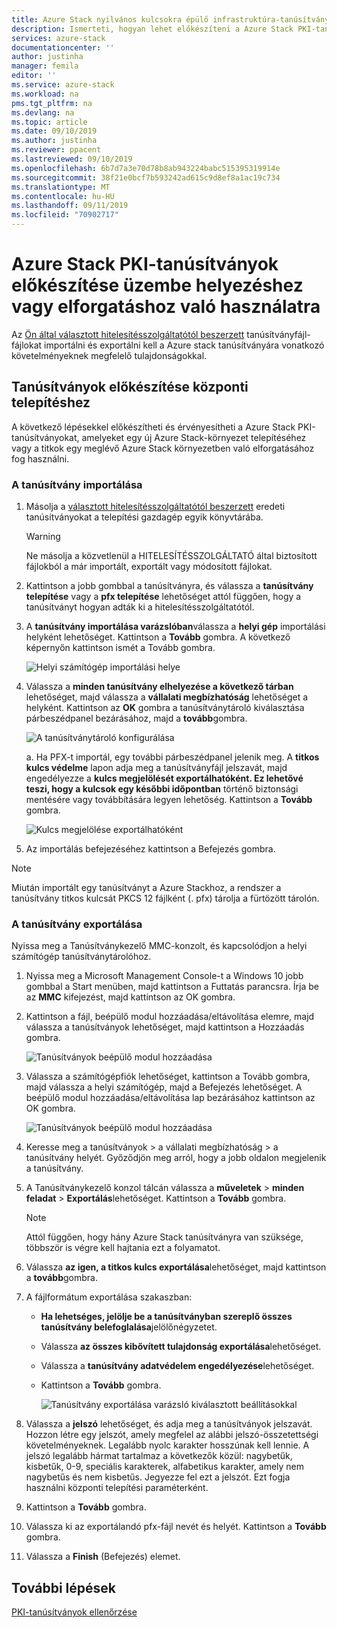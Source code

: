 ```yaml
---
title: Azure Stack nyilvános kulcsokra épülő infrastruktúra-tanúsítványok előkészítése Azure Stack integrált rendszerek üzembe helyezéséhez vagy a titkos kód elforgatásához | Microsoft Docs
description: Ismerteti, hogyan lehet előkészíteni a Azure Stack PKI-tanúsítványokat Azure Stack integrált rendszerekhez.
services: azure-stack
documentationcenter: ''
author: justinha
manager: femila
editor: ''
ms.service: azure-stack
ms.workload: na
pms.tgt_pltfrm: na
ms.devlang: na
ms.topic: article
ms.date: 09/10/2019
ms.author: justinha
ms.reviewer: ppacent
ms.lastreviewed: 09/10/2019
ms.openlocfilehash: 6b7d7a3e70d78b8ab943224babc515395319914e
ms.sourcegitcommit: 38f21e0bcf7b593242ad615c9d8ef8a1ac19c734
ms.translationtype: MT
ms.contentlocale: hu-HU
ms.lasthandoff: 09/11/2019
ms.locfileid: "70902717"
---
```

# <a name="prepare-azure-stack-pki-certificates-for-use-in-deployment-or-rotation"></a>Azure Stack PKI-tanúsítványok előkészítése üzembe helyezéshez vagy elforgatáshoz való használatra

Az [Ön által választott hitelesítésszolgáltatótól beszerzett](azure-stack-get-pki-certs.md) tanúsítványfájl-fájlokat importálni és exportálni kell a Azure stack tanúsítványára vonatkozó követelményeknek megfelelő tulajdonságokkal.

## <a name="prepare-certificates-for-deployment"></a>Tanúsítványok előkészítése központi telepítéshez

A következő lépésekkel előkészítheti és érvényesítheti a Azure Stack PKI-tanúsítványokat, amelyeket egy új Azure Stack-környezet telepítéséhez vagy a titkok egy meglévő Azure Stack környezetben való elforgatásához fog használni. 


### <a name="import-the-certificate"></a>A tanúsítvány importálása

1. Másolja a [választott hitelesítésszolgáltatótól beszerzett](azure-stack-get-pki-certs.md) eredeti tanúsítványokat a telepítési gazdagép egyik könyvtárába. 
   > [!WARNING]
   > Ne másolja a közvetlenül a HITELESÍTÉSSZOLGÁLTATÓ által biztosított fájlokból a már importált, exportált vagy módosított fájlokat.

1. Kattintson a jobb gombbal a tanúsítványra, és válassza a **tanúsítvány telepítése** vagy a **pfx telepítése** lehetőséget attól függően, hogy a tanúsítványt hogyan adták ki a hitelesítésszolgáltatótól.

1. A **tanúsítvány importálása varázslóban**válassza a **helyi gép** importálási helyként lehetőséget. Kattintson a **Tovább** gombra. A következő képernyőn kattintson ismét a Tovább gombra.

    ![Helyi számítógép importálási helye](./media/prepare-pki-certs/1.png)

1. Válassza a **minden tanúsítvány elhelyezése a következő tárban** lehetőséget, majd válassza a **vállalati megbízhatóság** lehetőséget a helyként. Kattintson az **OK** gombra a tanúsítványtároló kiválasztása párbeszédpanel bezárásához, majd a **tovább**gombra.

   ![A tanúsítványtároló konfigurálása](./media/prepare-pki-certs/3.png)

   a. Ha PFX-t importál, egy további párbeszédpanel jelenik meg. A **titkos kulcs védelme** lapon adja meg a tanúsítványfájl jelszavát, majd engedélyezze a **kulcs megjelölését exportálhatóként. Ez lehetővé teszi, hogy a kulcsok egy későbbi időpontban** történő biztonsági mentésére vagy továbbítására legyen lehetőség. Kattintson a **Tovább** gombra.

   ![Kulcs megjelölése exportálhatóként](./media/prepare-pki-certs/2.png)

1. Az importálás befejezéséhez kattintson a Befejezés gombra.

> [!NOTE]
> Miután importált egy tanúsítványt a Azure Stackhoz, a rendszer a tanúsítvány titkos kulcsát PKCS 12 fájlként (. pfx) tárolja a fürtözött tárolón.

### <a name="export-the-certificate"></a>A tanúsítvány exportálása

Nyissa meg a Tanúsítványkezelő MMC-konzolt, és kapcsolódjon a helyi számítógép tanúsítványtárolóhoz.

1. Nyissa meg a Microsoft Management Console-t a Windows 10 jobb gombbal a Start menüben, majd kattintson a Futtatás parancsra. Írja be az **MMC** kifejezést, majd kattintson az OK gombra.

1. Kattintson a fájl, beépülő modul hozzáadása/eltávolítása elemre, majd válassza a tanúsítványok lehetőséget, majd kattintson a Hozzáadás gombra.

    ![Tanúsítványok beépülő modul hozzáadása](./media/prepare-pki-certs/mmc-2.png)
 
1. Válassza a számítógépfiók lehetőséget, kattintson a Tovább gombra, majd válassza a helyi számítógép, majd a Befejezés lehetőséget. A beépülő modul hozzáadása/eltávolítása lap bezárásához kattintson az OK gombra.

    ![Tanúsítványok beépülő modul hozzáadása](./media/prepare-pki-certs/mmc-3.png)

1. Keresse meg a tanúsítványok > a vállalati megbízhatóság > a tanúsítvány helyét. Győződjön meg arról, hogy a jobb oldalon megjelenik a tanúsítvány.

1. A Tanúsítványkezelő konzol tálcán válassza a **műveletek** > **minden feladat** > **Exportálás**lehetőséget. Kattintson a **Tovább** gombra.

   > [!NOTE]
   > Attól függően, hogy hány Azure Stack tanúsítványra van szüksége, többször is végre kell hajtania ezt a folyamatot.

1. Válassza **az igen, a titkos kulcs exportálása**lehetőséget, majd kattintson a **tovább**gombra.

1. A fájlformátum exportálása szakaszban:
    
   - **Ha lehetséges, jelölje be a tanúsítványban szereplő összes tanúsítvány belefoglalása**jelölőnégyzetet.  
   - Válassza **az összes kibővített tulajdonság exportálása**lehetőséget.  
   - Válassza a **tanúsítvány adatvédelem engedélyezése**lehetőséget.  
   - Kattintson a **Tovább** gombra.  
    
     ![Tanúsítvány exportálása varázsló kiválasztott beállításokkal](./media/prepare-pki-certs/azure-stack-save-cert.png)

1. Válassza a **jelszó** lehetőséget, és adja meg a tanúsítványok jelszavát. Hozzon létre egy jelszót, amely megfelel az alábbi jelszó-összetettségi követelményeknek. Legalább nyolc karakter hosszúnak kell lennie. A jelszó legalább hármat tartalmaz a következők közül: nagybetűk, kisbetűk, 0-9, speciális karakterek, alfabetikus karakter, amely nem nagybetűs és nem kisbetűs. Jegyezze fel ezt a jelszót. Ezt fogja használni központi telepítési paraméterként.

1. Kattintson a **Tovább** gombra.

1. Válassza ki az exportálandó pfx-fájl nevét és helyét. Kattintson a **Tovább** gombra.

1. Válassza a **Finish** (Befejezés) elemet.

## <a name="next-steps"></a>További lépések

[PKI-tanúsítványok ellenőrzése](azure-stack-validate-pki-certs.md)